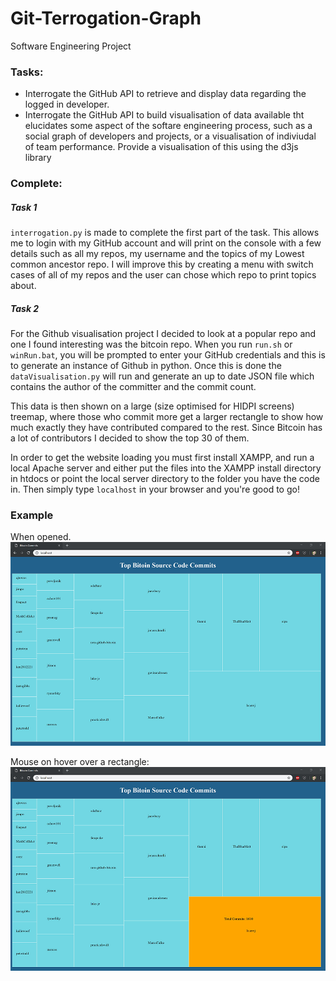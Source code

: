 # Git-Terrogation-Graph
Software Engineering Project


### Tasks:
* Interrogate the GitHub API to retrieve and display data regarding the logged in developer.
* Interrogate the GitHub API to build visualisation of data available tht elucidates some aspect of the softare engineering process, such as a social graph of developers and projects, or a visualisation of indiviudal of team performance. Provide a visualisation of this using the d3js library


### Complete:
##### Task 1
 `interrogation.py` is made to complete the first part of the task. This allows me to
login with my GitHub account and will print on the console with a few details such as
all my repos, my username and the topics of my Lowest common ancestor repo. I will improve
this by creating a menu with switch cases of all of my repos and the user can chose which
repo to print topics about.

##### Task 2
For the Github visualisation project I decided to look at a popular repo and one I found interesting
was the bitcoin repo. When you run `run.sh` or `winRun.bat`, you will be prompted to enter your GitHub
credentials and this is to generate an instance of Github in python. Once this is done the `dataVisualisation.py`
will run and generate an up to date JSON file which contains the author of the committer and the commit count.

This data is then shown on a large (size optimised for HIDPI screens) treemap, where those who commit more
get a larger rectangle to show how much exactly they have contributed compared to the rest. Since Bitcoin has
a lot of contributors I decided to show the top 30 of them.  

In order to get the website loading you must first install XAMPP, and run a local Apache server and either put
the files into the XAMPP install directory in htdocs or point the local server directory to the folder you have
the code in. Then simply type `localhost` in your browser and you're good to go!


### Example
When opened.
![alt text](https://github.com/sasunts/git-terrogation-graph/blob/master/img/gitscreenshot1.png)

Mouse on hover over a rectangle:
![alt text](https://github.com/sasunts/git-terrogation-graph/blob/master/img/gitscreen2.png)
